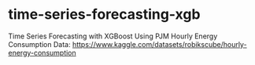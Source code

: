 # time-series-forecasting-xgb
Time Series Forecasting with XGBoost
Using PJM Hourly Energy Consumption Data: https://www.kaggle.com/datasets/robikscube/hourly-energy-consumption
